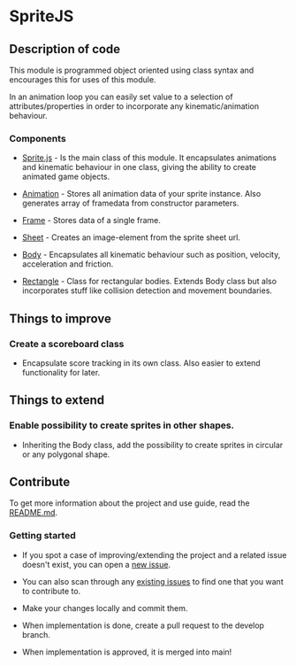 # SpriteJS
## Description of code
This module is programmed object oriented using class syntax and encourages this for uses of this module.

In an animation loop you can easily set value to a selection of attributes/properties in order to incorporate any kinematic/animation behaviour.
### Components

- [Sprite.js](./src/Sprite.js) - Is the main class of this module. It encapsulates animations and kinematic behaviour in one class, giving the ability to create animated game objects.

- [Animation](./src/Animations/Animation.js) - Stores all animation data of your sprite instance. Also generates array of framedata from constructor parameters.

- [Frame](./src/Animations/Frame.js) - Stores data of a single frame.

- [Sheet](./src/Animations/Sheet.js) - Creates an image-element from the sprite sheet url.

- [Body](./src/Physics/Body.js) - Encapsulates all kinematic behaviour such as position, velocity, acceleration and friction.

- [Rectangle](./src/Physics/Rectangle.js) - Class for rectangular bodies. Extends Body class but also incorporates stuff like collision detection and movement boundaries.

## Things to improve
### Create a scoreboard class
- Encapsulate score tracking in its own class. Also easier to extend functionality for later.

## Things to extend
### Enable possibility to create sprites in other shapes.
- Inheriting the Body class, add the possibility to create sprites in circular or any polygonal shape.

## Contribute
To get more information about the project and use guide, read the [README.md](./README.md).

### Getting started
- If you spot a case of improving/extending the project and a related issue doesn't exist, you can open a [new issue](https://github.com/danderssonsario/SpriteJS/issues/new/choose).

- You can also scan through any [existing issues](https://github.com/danderssonsario/SpriteJS/issues) to find one that you want to contribute to.

- Make your changes locally and commit them.

- When implementation is done, create a pull request to the develop branch.

- When implementation is approved, it is merged into main!
